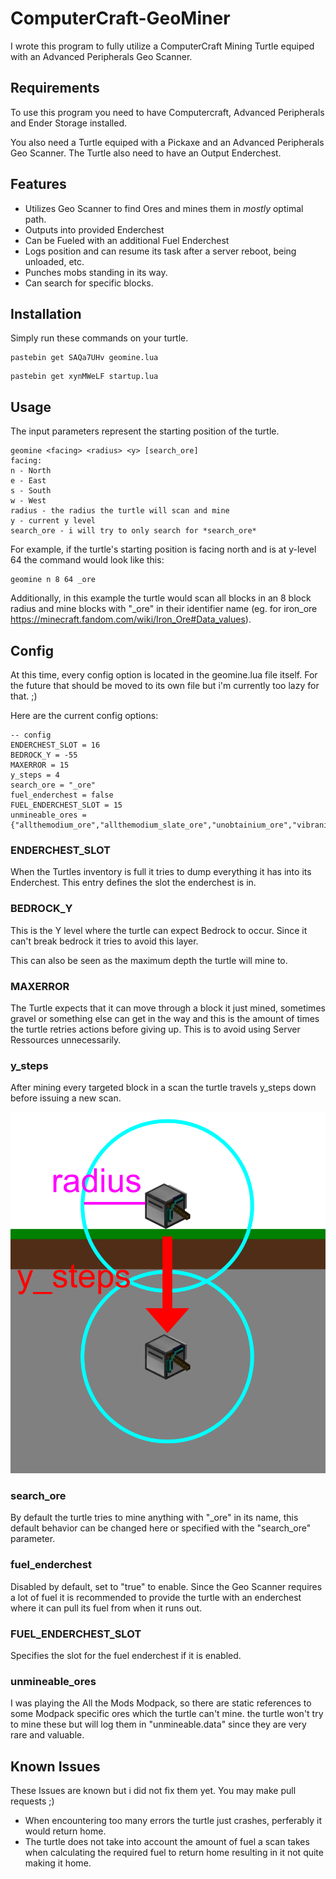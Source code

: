 # ComputerCraft-GeoMiner
I wrote this program to fully utilize a ComputerCraft Mining Turtle equiped with an Advanced Peripherals Geo Scanner. 
## Requirements
To use this program you need to have Computercraft, Advanced Peripherals and Ender Storage installed.

You also need a Turtle equiped with a Pickaxe and an Advanced Peripherals Geo Scanner. The Turtle also need to have an Output Enderchest.

## Features

- Utilizes Geo Scanner to find Ores and mines them in *mostly* optimal path.
- Outputs into provided Enderchest
- Can be Fueled with an additional Fuel Enderchest
- Logs position and can resume its task after a server reboot, being unloaded, etc.
- Punches mobs standing in its way.
- Can search for specific blocks.

## Installation

Simply run these commands on your turtle.
```
pastebin get SAQa7UHv geomine.lua
```

```
pastebin get xynMWeLF startup.lua
```

## Usage
The input parameters represent the starting position of the turtle.
```
geomine <facing> <radius> <y> [search_ore]
facing:
n - North
e - East
s - South
w - West
radius - the radius the turtle will scan and mine
y - current y level
search_ore - i will try to only search for *search_ore*
```

For example, if the turtle's starting position is facing north and is at y-level 64 the command would look like this:
```
geomine n 8 64 _ore
```

Additionally, in this example the turtle would scan all blocks in an 8 block radius and mine blocks with "_ore" in their identifier name (eg. for iron_ore https://minecraft.fandom.com/wiki/Iron_Ore#Data_values).


## Config

At this time, every config option is located in the geomine.lua file itself. For the future that should be moved to its own file but i'm currently too lazy for that. ;)

Here are the current config options:
```
-- config
ENDERCHEST_SLOT = 16
BEDROCK_Y = -55
MAXERROR = 15
y_steps = 4
search_ore = "_ore"
fuel_enderchest = false
FUEL_ENDERCHEST_SLOT = 15
unmineable_ores = {"allthemodium_ore","allthemodium_slate_ore","unobtainium_ore","vibranium_ore"}
```

### ENDERCHEST_SLOT

When the Turtles inventory is full it tries to dump everything it has into its Enderchest. This entry defines the slot the enderchest is in.

### BEDROCK_Y

This is the Y level where the turtle can expect Bedrock to occur. Since it can't break bedrock it tries to avoid this layer.

This can also be seen as the maximum depth the turtle will mine to.

### MAXERROR
The Turtle expects that it can move through a block it just mined, sometimes gravel or something else can get in the way and this is the amount of times the turtle retries actions before giving up. This is to avoid using Server Ressources unnecessarily.

### y_steps

After mining every targeted block in a scan the turtle travels y_steps down before issuing a new scan.

![y-steps example](y-steps.png)


### search_ore

By default the turtle tries to mine anything with "_ore" in its name, this default behavior can be changed here or specified with the "search_ore" parameter.

### fuel_enderchest

Disabled by default, set to "true" to enable. Since the Geo Scanner requires a lot of fuel it is recommended to provide the turtle with an 
enderchest where it can pull its fuel from when it runs out.

### FUEL_ENDERCHEST_SLOT

Specifies the slot for the fuel enderchest if it is enabled.
### unmineable_ores
I was playing the All the Mods Modpack, so there are static references to some Modpack specific ores which the turtle can't mine. the turtle won't try to mine these but will log them in "unmineable.data" since they are very rare and valuable.


## Known Issues
These Issues are known but i did not fix them yet. You may make pull requests ;)

- When encountering too many errors the turtle just crashes, perferably it would return home.
- The turtle does not take into account the amount of fuel a scan takes when calculating the required fuel to return home resulting in it not quite making it home.

